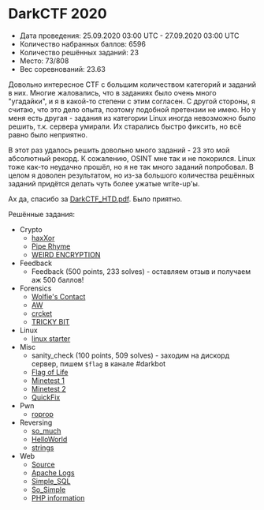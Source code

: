 # DarkCTF 2020

* Дата проведения: 25.09.2020 03:00 UTC - 27.09.2020 03:00 UTC
* Количество набранных баллов: 6596
* Количество решённых заданий: 23
* Место: 73/808
* Вес соревнований: 23.63

Довольно интересное CTF с большим количеством категорий и заданий в них. Многие жаловались, что в
заданиях было очень много "угадайки", и я в какой-то степени с этим согласен. С другой стороны, я считаю,
что это дело опыта, поэтому подобной претензии не имею. Но у меня есть другая - задания из
категории Linux иногда невозможно было решить, т.к. сервера умирали. Их старались быстро фиксить, но всё
равно было неприятно.

В этот раз удалось решить довольно много заданий - 23 это мой абсолютный рекорд. К сожалению, OSINT мне так и не
покорился. Linux тоже как-то неудачно прошёл, но я не так много заданий попробовал. В целом я доволен результатом,
но из-за большого количества решённых заданий придётся делать чуть более ужатые write-up'ы.

Ах да, спасибо за [DarkCTF_HTD.pdf](./DarkCTF_HTD.pdf). Было приятно.

Решённые задания:
* Crypto
  * [haxXor](./Crypto/haxXor)
  * [Pipe Rhyme](./Crypto/Pipe%20Rhyme)
  * [WEIRD ENCRYPTION](./Crypto/WEIRD%20ENCRYPTION)
* Feedback
  * Feedback (500 points, 233 solves) - оставляем отзыв и получаем аж 500 баллов!
* Forensics
  * [Wolfie's Contact](./Forensics/Wolfie's%20Contact)
  * [AW](./Forensics/AW)
  * [crcket](./Forensics/crcket)
  * [TRICKY BIT](./Forensics/TRICKY%20BIT)
* Linux
  * [linux starter](./Linux/linux%20starter)
* Misc
  * sanity_check (100 points, 509 solves) - заходим на дискорд сервер, пишем `$flag` в канале #darkbot
  * [Flag of Life](./Misc/Flag%20of%20Life)
  * [Minetest 1](./Misc/Minetest%201)
  * [Minetest 2](./Misc/Minetest%202)
  * [QuickFix](./Misc/QuickFix)
* Pwn
  * [roprop](./Pwn/roprop)
* Reversing
  * [so_much](./Reversing/so_much)
  * [HelloWorld](./Reversing/HelloWorld)
  * [strings](./Reversing/strings)
* Web
  * [Source](./Web/Source)
  * [Apache Logs](./Web/Apache%20Logs)
  * [Simple_SQL](./Web/Simple_SQL)
  * [So_Simple](./Web/So_Simple)
  * [PHP information](./Web/PHP%20Information)